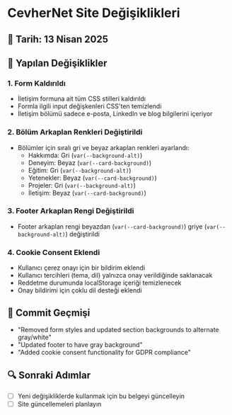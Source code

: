 # CevherNet Site Değişiklikleri

## 📅 Tarih: 13 Nisan 2025

## 🔄 Yapılan Değişiklikler

### 1. Form Kaldırıldı
- İletişim formuna ait tüm CSS stilleri kaldırıldı
- Formla ilgili input değişkenleri CSS'ten temizlendi
- İletişim bölümü sadece e-posta, LinkedIn ve blog bilgilerini içeriyor

### 2. Bölüm Arkaplan Renkleri Değiştirildi
- Bölümler için sıralı gri ve beyaz arkaplan renkleri ayarlandı:
  - Hakkımda: Gri (`var(--background-alt)`)
  - Deneyim: Beyaz (`var(--card-background)`)
  - Eğitim: Gri (`var(--background-alt)`)
  - Yetenekler: Beyaz (`var(--card-background)`)
  - Projeler: Gri (`var(--background-alt)`)
  - İletişim: Beyaz (`var(--card-background)`)

### 3. Footer Arkaplan Rengi Değiştirildi
- Footer arkaplan rengi beyazdan (`var(--card-background)`) griye (`var(--background-alt)`) değiştirildi

### 4. Cookie Consent Eklendi
- Kullanıcı çerez onayı için bir bildirim eklendi
- Kullanıcı tercihleri (tema, dil) yalnızca onay verildiğinde saklanacak
- Reddetme durumunda localStorage içeriği temizlenecek
- Onay bildirimi için çoklu dil desteği eklendi

## 💾 Commit Geçmişi
- "Removed form styles and updated section backgrounds to alternate gray/white"
- "Updated footer to have gray background"
- "Added cookie consent functionality for GDPR compliance"

## 🔍 Sonraki Adımlar
- [ ] Yeni değişikliklerde kullanmak için bu belgeyi güncelleyin
- [ ] Site güncellemeleri planlayın 